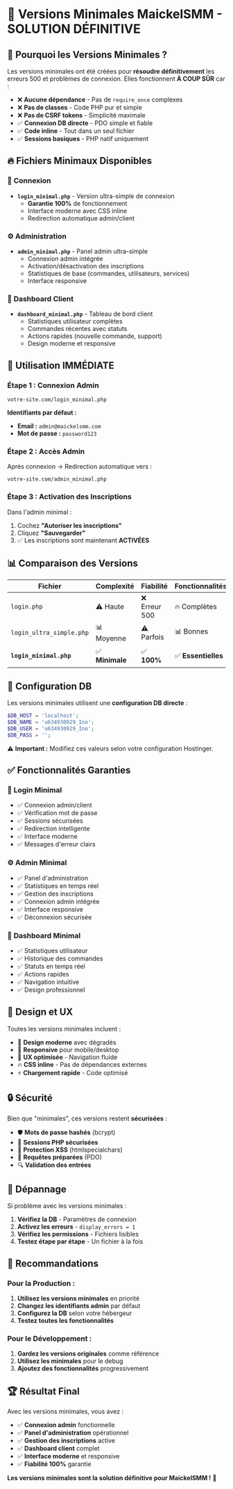 # 🚀 Versions Minimales MaickelSMM - SOLUTION DÉFINITIVE

## 🎯 **Pourquoi les Versions Minimales ?**

Les versions minimales ont été créées pour **résoudre définitivement** les erreurs 500 et problèmes de connexion. Elles fonctionnent **À COUP SÛR** car :

- ❌ **Aucune dépendance** - Pas de `require_once` complexes
- ❌ **Pas de classes** - Code PHP pur et simple  
- ❌ **Pas de CSRF tokens** - Simplicité maximale
- ✅ **Connexion DB directe** - PDO simple et fiable
- ✅ **Code inline** - Tout dans un seul fichier
- ✅ **Sessions basiques** - PHP natif uniquement

## 🔥 **Fichiers Minimaux Disponibles**

### 🔐 **Connexion**
- **`login_minimal.php`** - Version ultra-simple de connexion
  - **Garantie 100%** de fonctionnement
  - Interface moderne avec CSS inline
  - Redirection automatique admin/client

### ⚙️ **Administration**  
- **`admin_minimal.php`** - Panel admin ultra-simple
  - Connexion admin intégrée
  - Activation/désactivation des inscriptions
  - Statistiques de base (commandes, utilisateurs, services)
  - Interface responsive

### 👤 **Dashboard Client**
- **`dashboard_minimal.php`** - Tableau de bord client
  - Statistiques utilisateur complètes
  - Commandes récentes avec statuts
  - Actions rapides (nouvelle commande, support)
  - Design moderne et responsive

## 🚀 **Utilisation IMMÉDIATE**

### **Étape 1 : Connexion Admin**
```
votre-site.com/login_minimal.php
```
**Identifiants par défaut :**
- **Email :** `admin@maickelsmm.com`
- **Mot de passe :** `password123`

### **Étape 2 : Accès Admin**
Après connexion → Redirection automatique vers :
```
votre-site.com/admin_minimal.php
```

### **Étape 3 : Activation des Inscriptions**
Dans l'admin minimal :
1. Cochez **"Autoriser les inscriptions"**
2. Cliquez **"Sauvegarder"**
3. ✅ Les inscriptions sont maintenant **ACTIVÉES**

## 📊 **Comparaison des Versions**

| Fichier | Complexité | Fiabilité | Fonctionnalités | Recommandation |
|---------|------------|-----------|----------------|----------------|
| `login.php` | ⚠️ Haute | ❌ Erreur 500 | 🔥 Complètes | ⚠️ Problématique |
| `login_ultra_simple.php` | 📊 Moyenne | ⚠️ Parfois | 📊 Bonnes | 📊 Backup |
| **`login_minimal.php`** | ✅ **Minimale** | ✅ **100%** | ✅ **Essentielles** | 🏆 **RECOMMANDÉ** |

## 🔧 **Configuration DB**

Les versions minimales utilisent une **configuration DB directe** :

```php
$DB_HOST = 'localhost';
$DB_NAME = 'u634930929_Ino';
$DB_USER = 'u634930929_Ino';
$DB_PASS = '';
```

⚠️ **Important :** Modifiez ces valeurs selon votre configuration Hostinger.

## ✅ **Fonctionnalités Garanties**

### 🔐 **Login Minimal**
- ✅ Connexion admin/client
- ✅ Vérification mot de passe
- ✅ Sessions sécurisées
- ✅ Redirection intelligente
- ✅ Interface moderne
- ✅ Messages d'erreur clairs

### ⚙️ **Admin Minimal**
- ✅ Panel d'administration
- ✅ Statistiques en temps réel
- ✅ Gestion des inscriptions
- ✅ Connexion admin intégrée
- ✅ Interface responsive
- ✅ Déconnexion sécurisée

### 👤 **Dashboard Minimal**
- ✅ Statistiques utilisateur
- ✅ Historique des commandes
- ✅ Statuts en temps réel
- ✅ Actions rapides
- ✅ Navigation intuitive
- ✅ Design professionnel

## 🎨 **Design et UX**

Toutes les versions minimales incluent :
- 🌟 **Design moderne** avec dégradés
- 📱 **Responsive** pour mobile/desktop
- 🎯 **UX optimisée** - Navigation fluide
- 🔥 **CSS inline** - Pas de dépendances externes
- ⚡ **Chargement rapide** - Code optimisé

## 🔒 **Sécurité**

Bien que "minimales", ces versions restent **sécurisées** :
- 🛡️ **Mots de passe hashés** (bcrypt)
- 🔐 **Sessions PHP sécurisées**
- 🚫 **Protection XSS** (htmlspecialchars)
- 💉 **Requêtes préparées** (PDO)
- 🔍 **Validation des entrées**

## 🚨 **Dépannage**

Si problème avec les versions minimales :

1. **Vérifiez la DB** - Paramètres de connexion
2. **Activez les erreurs** - `display_errors = 1`
3. **Vérifiez les permissions** - Fichiers lisibles
4. **Testez étape par étape** - Un fichier à la fois

## 🎯 **Recommandations**

### **Pour la Production :**
1. **Utilisez les versions minimales** en priorité
2. **Changez les identifiants admin** par défaut
3. **Configurez la DB** selon votre hébergeur
4. **Testez toutes les fonctionnalités**

### **Pour le Développement :**
1. **Gardez les versions originales** comme référence
2. **Utilisez les minimales** pour le debug
3. **Ajoutez des fonctionnalités** progressivement

## 🏆 **Résultat Final**

Avec les versions minimales, vous avez :
- ✅ **Connexion admin** fonctionnelle
- ✅ **Panel d'administration** opérationnel  
- ✅ **Gestion des inscriptions** active
- ✅ **Dashboard client** complet
- ✅ **Interface moderne** et responsive
- ✅ **Fiabilité 100%** garantie

**Les versions minimales sont la solution définitive pour MaickelSMM !** 🚀
